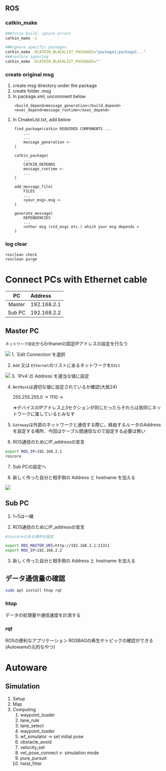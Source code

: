 ROS
---

### catkin_make

```bash
###force build, ignore errors
catkin_make -i

###ignore specific packages
catkin_make -DCATKIN_BLACKLIST_PACKAGES="package1;package2..."
###restore ignoring
catkin_make -DCATKIN_BLACKLIST_PACKAGES=""

```
### create original msg
1. create msg directory under the package
1. create folder .msg
1. In package.xml, uncomment below
```
    <build_depend>message_generation</build_depend>
    <exec_depend>message_runtime</exec_depend>
```

1. In CmakeList.txt, add below
```
    find_package(catkin REQUIRED COMPONENTS ...
        ...
        ...
        message_generation <-
    )

    catkin_package(
        ...
        CATKIN_DEPENDS
        message_runtime <-
        ...
    )

    add_message_file(
        FILES
        ...
        <your_msg>.msg <-
    )

    generate_message(
        DEPENDENCIES
        ...
        <other msg (std_msgs etc.) which your msg depends >
    )    
```

### log clear
```bash
rosclean check
rosclean purge
```


# Connect PCs with Ethernet cable

|PC|Address
|:-:|:--
|Master|192.168.2.1
|Sub PC|192.168.2.2

## Master PC

`ネットワーク設定`からErthanetの固定IPアドレスの設定を行なう


<image src="Picture/master_network.png">
1. `Edit Connection`を選択

2. `Add` 又は `Ethernet`のリストにあるネットワークを`Edit`


<image src="Picture/master_ip.png">
3. `IPv4`の`Address`を適当な値に設定

4. `NetMask`は適切な値に設定されているか確認(大抵24)

    255.255.255.0 -> 1110 ->

    =>デバイスのIPアドレス上3セクションが同じだったらそれらは皆同じネットワークに属しているとみなす

5. `Gateway`は外部のネットワークと通信する際に，経由するルータのAddressを設定する場所．今回はケーブル間通信なので設定する必要は無い


6. ROS通信のためにIP_addressの宣言

```bash
export ROS_IP=192.168.2.1
roscore
```
7. Sub PCの設定へ

8. 新しく作った自分と相手側の Address と hostname を加える

<image src="Picture/master_host.png">


## Sub PC

1. 1~5は一緒

2. ROS通信のためにIP_addressの宣言

```bash
#roscoreのある場所を設定

export ROS_MASTER_URI=http://192.168.2.1:11311
export ROS_IP=192.168.2.2
```
3. 新しく作った自分と相手側の Address と hostname を加える

## データ通信量の確認

```bash
sudo apt install htop rqt
```
### htop
データの処理量や通信速度を計測する

### rqt
ROSの便利なアプリケーション
ROSBAGの再生やトピックの確認ができる(Autowareの元的なやつ)

# Autoware

## Simulation
1. Setup
1. Map
1. Computing
    1. waypoint_loader
    1. lane_rule
    1. lane_select
    1. waypoint_loader
    1. wf_simulator -> set initial pose
    1. obstacle_avoid
    1. velocity_set
    1. vel_pose_connect <- simulation mode
    1. pure_pursuit
    1. twist_filter
